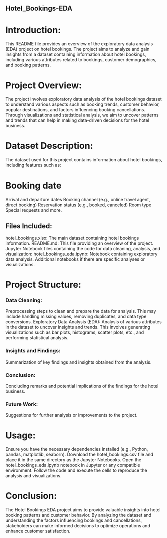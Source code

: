 ## Hotel_Bookings-EDA
# Introduction:
This README file provides an overview of the exploratory data analysis (EDA) project on hotel bookings. The project aims to analyze and gain insights from a dataset containing information about hotel bookings, including various attributes related to bookings, customer demographics, and booking patterns.

# Project Overview:
The project involves exploratory data analysis of the hotel bookings dataset to understand various aspects such as booking trends, customer behavior, popular destinations, and factors influencing booking cancellations. Through visualizations and statistical analysis, we aim to uncover patterns and trends that can help in making data-driven decisions for the hotel business.

# Dataset Description:
The dataset used for this project contains information about hotel bookings, including features such as:

# Booking date
Arrival and departure dates
Booking channel (e.g., online travel agent, direct booking)
Reservation status (e.g., booked, canceled)
Room type
Special requests
and more.
## Files Included:

hotel_bookings.xlsx: The main dataset containing hotel bookings information.
README.md: This file providing an overview of the project.
Jupyter Notebook files containing the code for data cleaning, analysis, and visualization:
hotel_bookings_eda.ipynb: Notebook containing exploratory data analysis.
Additional notebooks if there are specific analyses or visualizations.
# Project Structure:

### Data Cleaning: 
Preprocessing steps to clean and prepare the data for analysis. This may include handling missing values, removing duplicates, and data type conversions.
Exploratory Data Analysis (EDA): Analysis of various attributes in the dataset to uncover insights and trends. This involves generating visualizations such as bar plots, histograms, scatter plots, etc., and performing statistical analysis.
### Insights and Findings: 
Summarization of key findings and insights obtained from the analysis.
### Conclusion:
Concluding remarks and potential implications of the findings for the hotel business.
### Future Work: 
Suggestions for further analysis or improvements to the project.
# Usage:

Ensure you have the necessary dependencies installed (e.g., Python, pandas, matplotlib, seaborn).
Download the hotel_bookings.csv file and place it in the same directory as the Jupyter Notebooks.
Open the hotel_bookings_eda.ipynb notebook in Jupyter or any compatible environment.
Follow the code and execute the cells to reproduce the analysis and visualizations.
# Conclusion:
The Hotel Bookings EDA project aims to provide valuable insights into hotel booking patterns and customer behavior. By analyzing the dataset and understanding the factors influencing bookings and cancellations, stakeholders can make informed decisions to optimize operations and enhance customer satisfaction.
